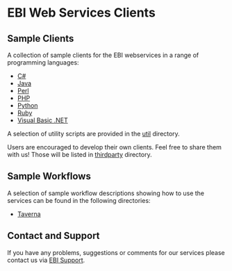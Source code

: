 # EBI Web Services Clients

## Sample Clients

A collection of sample clients for the EBI webservices in a range of
programming languages:

* [C#](csharp/)
* [Java](java/)
* [Perl](perl/)
* [PHP](php/)
* [Python](python/)
* [Ruby](ruby/)
* [Visual Basic .NET](vb.net/)

A selection of utility scripts are provided in the [util](util/) directory.

Users are encouraged to develop their own clients. Feel free to share them with us! Those will be listed in [thirdparty](thirdparty) directory.

## Sample Workflows

A selection of sample workflow descriptions showing how to use the
services can be found in the following directories:

* [Taverna](taverna/)

## Contact and Support

If you have any problems, suggestions or comments for our services please
contact us via [EBI Support](http://www.ebi.ac.uk/support/index.php?query=WebServices).
